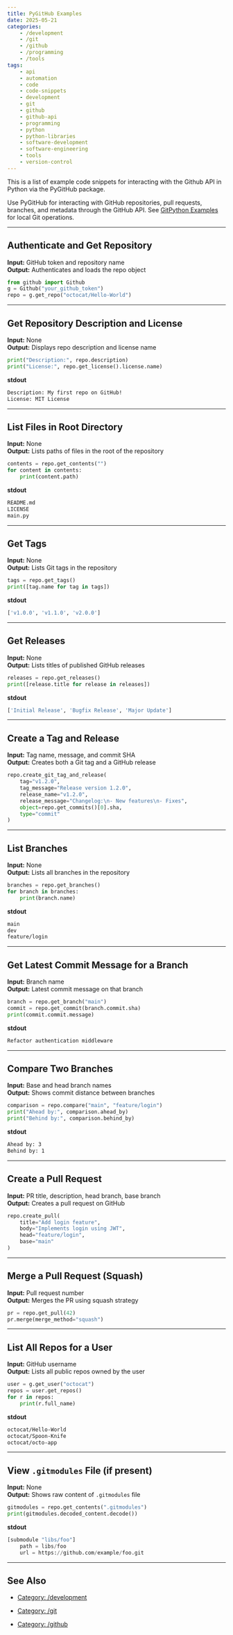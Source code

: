 ```yaml
---
title: PyGitHub Examples
date: 2025-05-21
categories:
    - /development
    - /git
    - /github
    - /programming
    - /tools
tags:
    - api
    - automation
    - code
    - code-snippets
    - development
    - git
    - github
    - github-api
    - programming
    - python
    - python-libraries
    - software-development
    - software-engineering
    - tools
    - version-control
---
```


This is a list of example code snippets for interacting with the Github API in Python via the PyGitHub package.

Use PyGitHub for interacting with GitHub repositories, pull requests, branches, and metadata through the GitHub API. See [GitPython Examples](/gitpython-examples) for local Git operations.

---

## Authenticate and Get Repository

**Input:** GitHub token and repository name  
**Output:** Authenticates and loads the repo object

```python
from github import Github
g = Github("your_github_token")
repo = g.get_repo("octocat/Hello-World")
```

---

## Get Repository Description and License

**Input:** None  
**Output:** Displays repo description and license name

```python
print("Description:", repo.description)
print("License:", repo.get_license().license.name)
```

**stdout**

```sh
Description: My first repo on GitHub!
License: MIT License
```

---

## List Files in Root Directory

**Input:** None  
**Output:** Lists paths of files in the root of the repository

```python
contents = repo.get_contents("")
for content in contents:
    print(content.path)
```

**stdout**

```sh
README.md
LICENSE
main.py
```

---

## Get Tags

**Input:** None  
**Output:** Lists Git tags in the repository

```python
tags = repo.get_tags()
print([tag.name for tag in tags])
```

**stdout**

```sh
['v1.0.0', 'v1.1.0', 'v2.0.0']
```

---

## Get Releases

**Input:** None  
**Output:** Lists titles of published GitHub releases

```python
releases = repo.get_releases()
print([release.title for release in releases])
```

**stdout**

```sh
['Initial Release', 'Bugfix Release', 'Major Update']
```

---

## Create a Tag and Release

**Input:** Tag name, message, and commit SHA  
**Output:** Creates both a Git tag and a GitHub release

```python
repo.create_git_tag_and_release(
    tag="v1.2.0",
    tag_message="Release version 1.2.0",
    release_name="v1.2.0",
    release_message="Changelog:\n- New features\n- Fixes",
    object=repo.get_commits()[0].sha,
    type="commit"
)
```

---

## List Branches

**Input:** None  
**Output:** Lists all branches in the repository

```python
branches = repo.get_branches()
for branch in branches:
    print(branch.name)
```

**stdout**

```sh
main
dev
feature/login
```

---

## Get Latest Commit Message for a Branch

**Input:** Branch name  
**Output:** Latest commit message on that branch

```python
branch = repo.get_branch("main")
commit = repo.get_commit(branch.commit.sha)
print(commit.commit.message)
```

**stdout**

```sh
Refactor authentication middleware
```

---

## Compare Two Branches

**Input:** Base and head branch names  
**Output:** Shows commit distance between branches

```python
comparison = repo.compare("main", "feature/login")
print("Ahead by:", comparison.ahead_by)
print("Behind by:", comparison.behind_by)
```

**stdout**

```sh
Ahead by: 3
Behind by: 1
```

---

## Create a Pull Request

**Input:** PR title, description, head branch, base branch  
**Output:** Creates a pull request on GitHub

```python
repo.create_pull(
    title="Add login feature",
    body="Implements login using JWT",
    head="feature/login",
    base="main"
)
```

---

## Merge a Pull Request (Squash)

**Input:** Pull request number  
**Output:** Merges the PR using squash strategy

```python
pr = repo.get_pull(42)
pr.merge(merge_method="squash")
```

---

## List All Repos for a User

**Input:** GitHub username  
**Output:** Lists all public repos owned by the user

```python
user = g.get_user("octocat")
repos = user.get_repos()
for r in repos:
    print(r.full_name)
```

**stdout**

```bash
octocat/Hello-World
octocat/Spoon-Knife
octocat/octo-app
```

---

## View `.gitmodules` File (if present)

**Input:** None  
**Output:** Shows raw content of `.gitmodules` file

```python
gitmodules = repo.get_contents(".gitmodules")
print(gitmodules.decoded_content.decode())
```

**stdout**

```python
[submodule "libs/foo"]
    path = libs/foo
    url = https://github.com/example/foo.git
```

---

## See Also

- [Category: /development](/notes-by-category#category-/development)

- [Category: /git](/notes-by-category#category-/git)

- [Category: /github](/notes-by-category#category-/github)